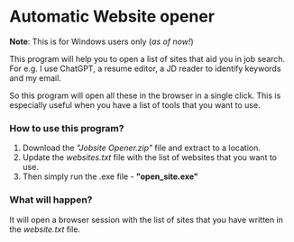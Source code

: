 # Automatic Website opener

**Note**: This is for Windows users only (*as of now!*) 

This program will help you to open a list of sites that aid you in job search.<br>
For e.g. I use ChatGPT, a resume editor, a JD reader to identify keywords and my email.

So this program will open all these in the browser in a single click. This is especially useful when you have a list of tools that you want to use.

### How to use this program?
1. Download the _"Jobsite Opener.zip"_ file and extract to a location.
2. Update the *websites.txt* file with the list of websites that you want to use.
3. Then simply run the .exe file  - **"open_site.exe"**

### What will happen?
It will open a browser session with the list of sites that you have written in the _website.txt_ file.